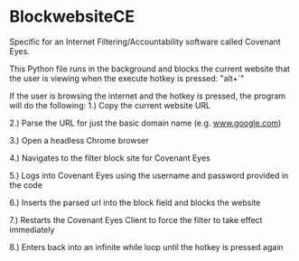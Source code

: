 # BlockwebsiteCE
Specific for an Internet Filtering/Accountability software called Covenant Eyes.

This Python file runs in the background and blocks the current website that the user is viewing when the execute hotkey is pressed: "alt+`"

If the user is browsing the internet and the hotkey is pressed, the program will do the following:
1.) Copy the current website URL

2.) Parse the URL for just the basic domain name (e.g. www.google.com)

3.) Open a headless Chrome browser

4.) Navigates to the filter block site for Covenant Eyes

5.) Logs into Covenant Eyes using the username and password provided in the code

6.) Inserts the parsed url into the block field and blocks the website

7.) Restarts the Covenant Eyes Client to force the filter to take effect immediately

8.) Enters back into an infinite while loop until the hotkey is pressed again
